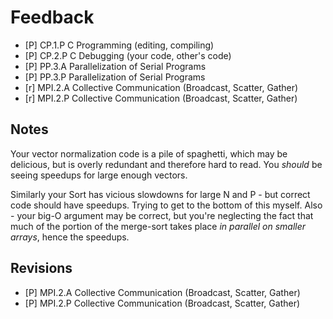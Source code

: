 # Feedback

- [P] CP.1.P	C Programming (editing, compiling)
- [P] CP.2.P	C Debugging (your code, other's code)
- [P] PP.3.A	Parallelization of Serial Programs
- [P] PP.3.P	Parallelization of Serial Programs
- [r] MPI.2.A	Collective Communication (Broadcast, Scatter, Gather)
- [r] MPI.2.P	Collective Communication (Broadcast, Scatter, Gather)

## Notes

Your vector normalization code is a pile of spaghetti, which may be delicious, but is overly redundant and therefore hard to read.  You *should* be seeing speedups for large enough vectors.

Similarly your Sort has vicious slowdowns for large N and P - but correct code should have speedups.  Trying to get to the bottom of this myself.  Also - your big-O argument may be correct, but you're neglecting the fact that much of the portion of the merge-sort takes place *in parallel on smaller arrays*, hence the speedups.


## Revisions
- [P] MPI.2.A	Collective Communication (Broadcast, Scatter, Gather)
- [P] MPI.2.P	Collective Communication (Broadcast, Scatter, Gather)


